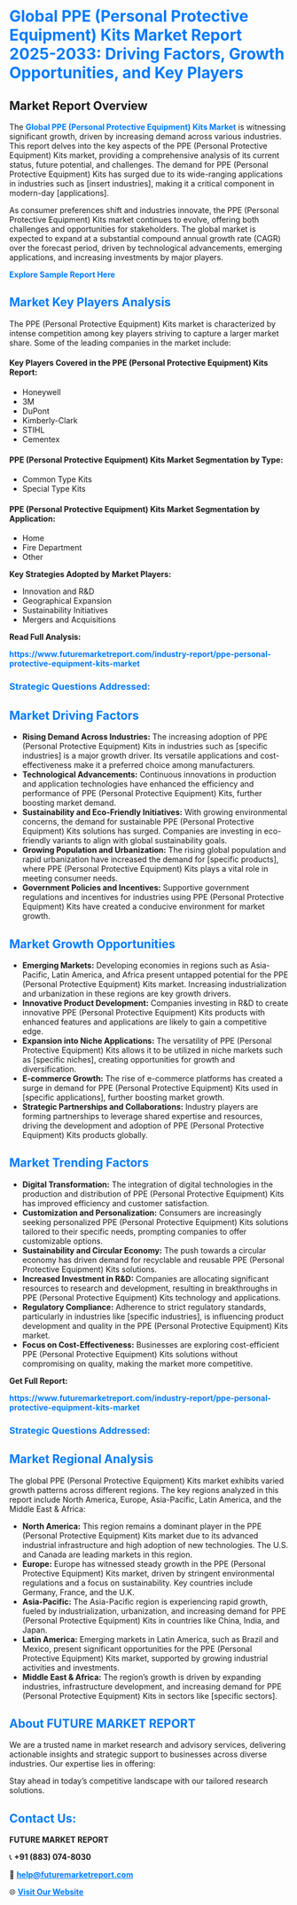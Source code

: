 <h1 style="color: #007BFF;">Global PPE (Personal Protective Equipment) Kits Market Report 2025-2033: Driving Factors, Growth Opportunities, and Key Players</h1>

<section id="overview">
<h2>Market Report Overview</h2>
<p>The <a href="https://www.futuremarketreport.com/industry-report/ppe-personal-protective-equipment-kits-market" style="color: #007BFF; text-decoration: none;"><strong>Global PPE (Personal Protective Equipment) Kits Market</strong></a> is witnessing significant growth, driven by increasing demand across various industries. This report delves into the key aspects of the PPE (Personal Protective Equipment) Kits market, providing a comprehensive analysis of its current status, future potential, and challenges. The demand for PPE (Personal Protective Equipment) Kits has surged due to its wide-ranging applications in industries such as [insert industries], making it a critical component in modern-day [applications].</p>
<p>As consumer preferences shift and industries innovate, the PPE (Personal Protective Equipment) Kits market continues to evolve, offering both challenges and opportunities for stakeholders. The global market is expected to expand at a substantial compound annual growth rate (CAGR) over the forecast period, driven by technological advancements, emerging applications, and increasing investments by major players.</p>
</section>

<section id="overview">
<p><a href="https://www.futuremarketreport.com/request-sample/reportId=83548" style="color: #007BFF; text-decoration: none;"><strong>Explore Sample Report Here</strong></a></p>
</section>

<section id="key-players">
<h2 style="color: #007BFF;">Market Key Players Analysis</h2>
<p>The PPE (Personal Protective Equipment) Kits market is characterized by intense competition among key players striving to capture a larger market share. Some of the leading companies in the market include:</p>
<h4>Key Players Covered in the PPE (Personal Protective Equipment) Kits Report:</h4>
<ul><li>Honeywell</li><li>3M</li><li>DuPont</li><li>Kimberly-Clark</li><li>STIHL</li><li>Cementex</li></ul>
<h4>PPE (Personal Protective Equipment) Kits Market Segmentation by Type:</h4>
<ul><li>Common Type Kits</li><li>Special Type Kits</li></ul>

<h4>PPE (Personal Protective Equipment) Kits Market Segmentation by Application:</h4>
<ul><li>Home</li><li>Fire Department</li><li>Other</li></ul>
<p><strong>Key Strategies Adopted by Market Players:</strong></p>
<ul>
<li>Innovation and R&D</li>
<li>Geographical Expansion</li>
<li>Sustainability Initiatives</li>
<li>Mergers and Acquisitions</li>
</ul>
</section>

<section>
<p><strong>Read Full Analysis: </strong></p><a href="https://www.futuremarketreport.com/industry-report/ppe-personal-protective-equipment-kits-market" style="color: #007BFF; text-decoration: none;"><strong>https://www.futuremarketreport.com/industry-report/ppe-personal-protective-equipment-kits-market</strong></a>
<h3 style="color: #007BFF;">Strategic Questions Addressed:</h3>
</section>

<section id="driving-factors">
<h2 style="color: #007BFF;">Market Driving Factors</h2>
<ul>
<li><strong>Rising Demand Across Industries:</strong> The increasing adoption of PPE (Personal Protective Equipment) Kits in industries such as [specific industries] is a major growth driver. Its versatile applications and cost-effectiveness make it a preferred choice among manufacturers.</li>
<li><strong>Technological Advancements:</strong> Continuous innovations in production and application technologies have enhanced the efficiency and performance of PPE (Personal Protective Equipment) Kits, further boosting market demand.</li>
<li><strong>Sustainability and Eco-Friendly Initiatives:</strong> With growing environmental concerns, the demand for sustainable PPE (Personal Protective Equipment) Kits solutions has surged. Companies are investing in eco-friendly variants to align with global sustainability goals.</li>
<li><strong>Growing Population and Urbanization:</strong> The rising global population and rapid urbanization have increased the demand for [specific products], where PPE (Personal Protective Equipment) Kits plays a vital role in meeting consumer needs.</li>
<li><strong>Government Policies and Incentives:</strong> Supportive government regulations and incentives for industries using PPE (Personal Protective Equipment) Kits have created a conducive environment for market growth.</li>
</ul>
</section>

<section id="growth-opportunities">
<h2 style="color: #007BFF;">Market Growth Opportunities</h2>
<ul>
<li><strong>Emerging Markets:</strong> Developing economies in regions such as Asia-Pacific, Latin America, and Africa present untapped potential for the PPE (Personal Protective Equipment) Kits market. Increasing industrialization and urbanization in these regions are key growth drivers.</li>
<li><strong>Innovative Product Development:</strong> Companies investing in R&D to create innovative PPE (Personal Protective Equipment) Kits products with enhanced features and applications are likely to gain a competitive edge.</li>
<li><strong>Expansion into Niche Applications:</strong> The versatility of PPE (Personal Protective Equipment) Kits allows it to be utilized in niche markets such as [specific niches], creating opportunities for growth and diversification.</li>
<li><strong>E-commerce Growth:</strong> The rise of e-commerce platforms has created a surge in demand for PPE (Personal Protective Equipment) Kits used in [specific applications], further boosting market growth.</li>
<li><strong>Strategic Partnerships and Collaborations:</strong> Industry players are forming partnerships to leverage shared expertise and resources, driving the development and adoption of PPE (Personal Protective Equipment) Kits products globally.</li>
</ul>
</section>

<section id="trending-factors">
<h2 style="color: #007BFF;">Market Trending Factors</h2>
<ul>
<li><strong>Digital Transformation:</strong> The integration of digital technologies in the production and distribution of PPE (Personal Protective Equipment) Kits has improved efficiency and customer satisfaction.</li>
<li><strong>Customization and Personalization:</strong> Consumers are increasingly seeking personalized PPE (Personal Protective Equipment) Kits solutions tailored to their specific needs, prompting companies to offer customizable options.</li>
<li><strong>Sustainability and Circular Economy:</strong> The push towards a circular economy has driven demand for recyclable and reusable PPE (Personal Protective Equipment) Kits solutions.</li>
<li><strong>Increased Investment in R&D:</strong> Companies are allocating significant resources to research and development, resulting in breakthroughs in PPE (Personal Protective Equipment) Kits technology and applications.</li>
<li><strong>Regulatory Compliance:</strong> Adherence to strict regulatory standards, particularly in industries like [specific industries], is influencing product development and quality in the PPE (Personal Protective Equipment) Kits market.</li>
<li><strong>Focus on Cost-Effectiveness:</strong> Businesses are exploring cost-efficient PPE (Personal Protective Equipment) Kits solutions without compromising on quality, making the market more competitive.</li>
</ul>
</section>

<section>
<p><strong>Get Full Report: </strong></p><a href="https://www.futuremarketreport.com/industry-report/ppe-personal-protective-equipment-kits-market" style="color: #007BFF; text-decoration: none;"><strong>https://www.futuremarketreport.com/industry-report/ppe-personal-protective-equipment-kits-market</strong></a>
<h3 style="color: #007BFF;">Strategic Questions Addressed:</h3>
</section>


<section id="regional-analysis">
<h2 style="color: #007BFF;">Market Regional Analysis</h2>
<p>The global PPE (Personal Protective Equipment) Kits market exhibits varied growth patterns across different regions. The key regions analyzed in this report include North America, Europe, Asia-Pacific, Latin America, and the Middle East & Africa:</p>
<ul>
<li><strong>North America:</strong> This region remains a dominant player in the PPE (Personal Protective Equipment) Kits market due to its advanced industrial infrastructure and high adoption of new technologies. The U.S. and Canada are leading markets in this region.</li>
<li><strong>Europe:</strong> Europe has witnessed steady growth in the PPE (Personal Protective Equipment) Kits market, driven by stringent environmental regulations and a focus on sustainability. Key countries include Germany, France, and the U.K.</li>
<li><strong>Asia-Pacific:</strong> The Asia-Pacific region is experiencing rapid growth, fueled by industrialization, urbanization, and increasing demand for PPE (Personal Protective Equipment) Kits in countries like China, India, and Japan.</li>
<li><strong>Latin America:</strong> Emerging markets in Latin America, such as Brazil and Mexico, present significant opportunities for the PPE (Personal Protective Equipment) Kits market, supported by growing industrial activities and investments.</li>
<li><strong>Middle East & Africa:</strong> The region’s growth is driven by expanding industries, infrastructure development, and increasing demand for PPE (Personal Protective Equipment) Kits in sectors like [specific sectors].</li>
</ul>
</section>

<footer>
<h2 style="color: #007BFF;">About FUTURE MARKET REPORT</h2>
<p>We are a trusted name in market research and advisory services, delivering actionable insights and strategic support to businesses across diverse industries. Our expertise lies in offering:</p>

<p>Stay ahead in today’s competitive landscape with our tailored research solutions.</p>

<h2 style="color: #007BFF;">Contact Us:</h2>
<p><strong>FUTURE MARKET REPORT</strong></p>
<p>📞 <strong>+91 (883) 074-8030</strong></p>
<p>📧 <strong><a href="mailto:help@futuremarketreport.com" style="color: #007BFF;">help@futuremarketreport.com</a></strong></p>
<p>🌐 <strong><a href="https://www.futuremarketreport.com/" style="color: #007BFF;">Visit Our Website</a></strong></p>
</footer>